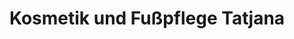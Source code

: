 ---
title: "Kosmetik und Fußpflege Tatjana"
url: /bochum/kosmetik-und-fusspflege-tatjana/
shop: Kosmetik
---
